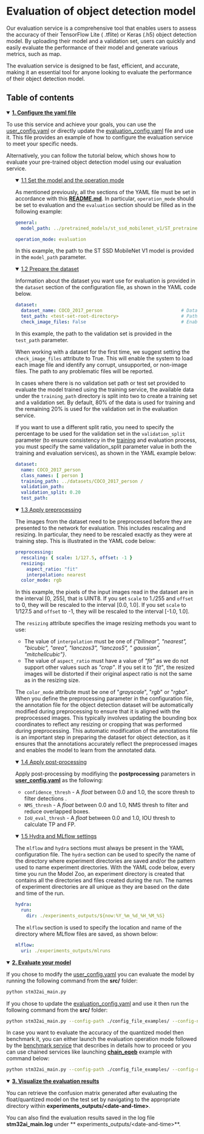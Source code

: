# Evaluation of object detection model

Our evaluation service is a comprehensive tool that enables users to assess the accuracy of their TensorFlow Lite (
.tflite) or Keras (.h5) object detection model. By uploading their model and a validation set, users can quickly and
easily evaluate the performance of their model and generate various metrics, such as map.

The evaluation service is designed to be fast, efficient, and accurate, making it an essential tool for anyone looking
to evaluate the performance of their object detection model.

## <a id="">Table of contents</a>

<details open><summary><a href="#1"><b>1. Configure the yaml file</b></a></summary><a id="1"></a>

To use this service and achieve your goals, you can use the [user_config.yaml](../user_config.yaml) or directly update
the [evaluation_config.yaml](../config_file_examples/evaluation_config.yaml) file and use it. This file provides an
example of how to configure the evaluation service to meet your specific needs.

Alternatively, you can follow the tutorial below, which shows how to evaluate your pre-trained object detection
model using our evaluation service.

<ul><details open><summary><a href="#1-1">1.1 Set the model and the operation mode</a></summary><a id="1-1"></a>

As mentioned previously, all the sections of the YAML file must be set in accordance with
this **[README.md](../config_file_examples/evaluation_config.yaml)**.
In particular, `operation_mode` should be set to evaluation and the `evaluation` section should be filled as in the
following example:

```yaml
general:
  model_path: ../pretrained_models/st_ssd_mobilenet_v1/ST_pretrainedmodel_public_dataset/COCO/ssd_mobilenet_v1_0.25_192/ssd_mobilenet_v1_025_192_int8.tflite

operation_mode: evaluation
```

In this example, the path to the ST SSD MobileNet V1 model is provided in the `model_path` parameter.

</details></ul>
<ul><details open><summary><a href="#1-2">1.2 Prepare the dataset</a></summary><a id="1-2"></a>

Information about the dataset you want use for evaluation is provided in the `dataset` section of the configuration
file, as shown in the YAML code below.

```yaml
dataset:
  dataset_name: COCO_2017_person                             # Dataset name. Optional, defaults to "<unnamed>".
  test_path: <test-set-root-directory>                       # Path to the root directory of the test set.
  check_image_files: False                                   # Enable/disable image file checking.
```

In this example, the path to the validation set is provided in the `test_path` parameter.

When working with a dataset for the first time, we suggest setting the `check_image_files` attribute to True. This will
enable the system to load each image file and identify any corrupt, unsupported, or non-image files. The path to any
problematic files will be reported.

In cases where there is no validation set path or test set provided to evaluate the model trained using the training
service, the available data under the `training_path` directory is split into two to create a training set and a
validation set. By default, 80% of the data is used for training and the remaining 20% is used for the validation set in
the evaluation service.

If you want to use a different split ratio, you need to specify the percentage to be used for the validation set in
the `validation_split` parameter (to ensure consistency in the [training](../training/README.md) and evaluation process,
you must specify the same validation_split parameter value in both the training and evaluation services), as shown in
the YAML example below:

```yaml
dataset:
  name: COCO_2017_person
  class_names: [ person ]
  training_path: ../datasets/COCO_2017_person /
  validation_path:
  validation_split: 0.20
  test_path:
```

</details></ul>
<ul><details open><summary><a href="#1-3">1.3 Apply preprocessing</a></summary><a id="1-3"></a>

The images from the dataset need to be preprocessed before they are presented to the network for evaluation.
This includes rescaling and resizing. In particular, they need to be rescaled exactly as they were at training step.
This is illustrated in the YAML code below:

```yaml
preprocessing:
  rescaling: { scale: 1/127.5, offset: -1 }
  resizing:
    aspect_ratio: "fit"
    interpolation: nearest
  color_mode: rgb
```

In this example, the pixels of the input images read in the dataset are in the interval [0, 255], that is UINT8. If you
set `scale` to 1./255 and `offset` to 0, they will be rescaled to the interval [0.0, 1.0].
If you set `scale` to 1/127.5 and `offset` to -1, they will be rescaled to the interval [-1.0, 1.0].

The `resizing` attribute specifies the image resizing methods you want to use:

- The value of `interpolation` must be one of *{"bilinear", "nearest", "bicubic", "area", "lanczos3", "lanczos5", "
  gaussian", "mitchellcubic"}*.
- The value of `aspect_ratio` must have a value of *"fit"* as we do not support other values such as *"crop"*. If you
  set it to *"fit"*, the resized images will be
  distorted if their original aspect ratio is not the same as in the resizing size.

The `color_mode` attribute must be one of "*grayscale*", "*rgb*" or "*rgba*".
When you define the preprocessing parameter in the configuration file, the annotation file for the object detection
dataset will be automatically modified during preprocessing to ensure that it is aligned with the preprocessed images.
This typically involves updating the bounding box coordinates to reflect any resizing or cropping that was performed
during preprocessing.
This automatic modification of the annotations file is an important step in preparing
the dataset for object detection, as it ensures that the annotations accurately reflect the preprocessed images and
enables the model to learn from the annotated data.

</details></ul>
<ul><details open><summary><a href="#1-4">1.4 Apply post-processing</a></summary><a id="1-4"></a>

Apply post-processing by modifiying the **postprocessing** parameters in **[user_config.yaml](../user_config.yaml)** as
the following:

- `confidence_thresh` - A *float* between 0.0 and 1.0, the score thresh to filter detections .
- `NMS_thresh` - A *float* between 0.0 and 1.0, NMS thresh to filter and reduce overlapped boxes.
- `IoU_eval_thresh` - A *float* between 0.0 and 1.0, IOU thresh to calculate TP and FP.

</details></ul>
<ul><details open><summary><a href="#1-5">1.5 Hydra and MLflow settings</a></summary><a id="1-5"></a>

The `mlflow` and `hydra` sections must always be present in the YAML configuration file. The `hydra` section can be used
to specify the name of the directory where experiment directories are saved and/or the pattern used to name experiment
directories. With the YAML code below, every time you run the Model Zoo, an experiment directory is created that
contains all the directories and files created during the run. The names of experiment directories are all unique as
they are based on the date and time of the run.

```yaml
hydra:
  run:
    dir: ./experiments_outputs/${now:%Y_%m_%d_%H_%M_%S}
```

The `mlflow` section is used to specify the location and name of the directory where MLflow files are saved, as shown
below:

```yaml
mlflow:
  uri: ./experiments_outputs/mlruns
```

</details></ul>
</details>
<details open><summary><a href="#2"><b>2. Evaluate your model</b></a></summary><a id="2"></a>

If you chose to modify the [user_config.yaml](../user_config.yaml) you can evaluate the model by running the following
command from the **src/** folder:

```bash
python stm32ai_main.py 
```

If you chose to update the [evaluation_config.yaml](../config_file_examples/evaluation_config.yaml) and use it then run
the following command from the **src/** folder:

```bash
python stm32ai_main.py --config-path ./config_file_examples/ --config-name evaluation_config.yaml
```

In case you want to evaluate the accuracy of the quantized model then benchmark it, you can either launch the evaluation
operation mode followed by the [benchmark service](../benchmarking/README.md) that describes in details how to proceed
or you can use chained services like launching **[chain_eqeb](../config_file_examples/chain_eqeb_config.yaml)** example
with command below:

```bash
python stm32ai_main.py --config-path ./config_file_examples/ --config-name chain_eqeb_config.yaml
```

</details>
<details open><summary><a href="#3"><b>3. Visualize the evaluation results</b></a></summary><a id="3"></a>

You can retrieve the confusion matrix generated after evaluating the float/quantized model on the test set by navigating
to the appropriate directory within **experiments_outputs/\<date-and-time\>**.

You can also find the evaluation results saved in the log file **stm32ai_main.log** under **
experiments_outputs/\<date-and-time\>**.

</details>
